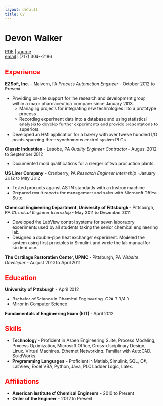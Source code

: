 ```yaml
---
layout: default
title: CV
---
```


<style>
h2 {
    color: red;
}
</style>


# Devon Walker
[PDF](/static/page/cv/Devon-Walker-Resume.pdf) &#124;
[source](https://github.com/devonwa/latex-resume/blob/master/Walker%2C%20Devon%20-%20Resume.tex) <br>
[email](http://www.google.com/recaptcha/mailhide/d?k=01C-sGO2dlp9QhL6XGA08G8A==&c=dyFPr1gMFSitT602ZrMFhsq6MW5Tn_ikXCsGQl2rge8=) &#124;
(717) 304--2186 <br>

## Experience

**EZSoft, Inc.** - Malvern, PA
_Process Automation Engineer_ - October 2012 to Present

* Providing on-site support for the research and development group within a major pharmaceutical company since January 2013.
  * Managing projects for integrating new technologies into a prototype process.
  * Recording experiment data into a database and using statistical analysis to develop further experiments and provide presentations to superiors.
* Developed an HMI application for a bakery with over twelve hundred I/O points spanning three synchronous control system PLCs.

**Classic Industries** - Latrobe, PA
_Quality Engineer Contractor_ - August 2012 to September 2012

* Documented mold qualifications for a merger of two production plants.

**US Liner Company** - Cranberry, PA
_Research Engineer Internship_ -January 2012 to May 2012

* Tested products against ASTM standards with an Instron machine.
* Prepared result reports for management and sales with Microsoft Office Suite.

**Chemical Engineering Department, University of Pittsburgh** - Pittsburgh, PA
_Chemical Engineer Internship_ - May 2011 to December 2011

* Developed the LabView control systems for seven laboratory experiments used by all students taking the senior chemical engineering lab.
* Designed a double-pipe heat exchanger experiment.  Modeled the system using first principles in Simulink and wrote the lab manual for student use.

**The Cartilage Restoration Center, UPMC**  - Pittsburgh, PA
_Website Developer_ - August 2010 to April 2011

## Education

**University of Pittsburgh** - April 2012
* Bachelor of Science in Chemical Engineering. GPA 3.3/4.0
* Minor in Computer Science

**Fundamentals of Engineering Exam (EIT)** - April 2012

## Skills

* **Technology** - Proficient in Aspen Engineering Suite, Process Modeling, Process Optimization, Microsoft Office, Cross-disciplinary Design, Linux, Virtual Machines, Ethernet Networking. Familiar with AutoCAD, SolidWorks.
* **Programming Languages** - Proficient in Matlab, Simulink, SQL, C#, LabView, Excel VBA, Python, Java, PLC Ladder Logic, Latex.

## Affiliations

* **American Institute of Chemical Engineers** - 2010 to Present
* **Order of the Engineer** - 2012 to Present
